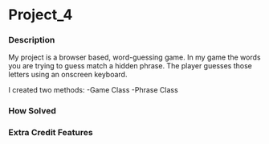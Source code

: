 # Project_4
 

 ### Description
My project is a browser based, word-guessing game. In my game the words you are trying to guess match a hidden phrase.
The player guesses those letters using an onscreen keyboard.

I created two methods:
 -Game Class
 -Phrase Class


### How Solved



### Extra Credit Features
